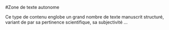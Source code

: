 #Zone de texte autonome
<p>Ce type de contenu englobe un grand nombre de texte manuscrit structuré, variant de par sa pertinence scientifique, sa subjectivité ...</p>